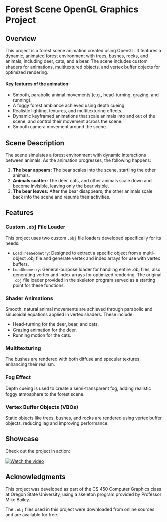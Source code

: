 # Forest Scene OpenGL Graphics Project

## Overview
This project is a forest scene animation created using OpenGL. It features a dynamic, animated forest environment with trees, bushes, rocks, and animals, including deer, cats, and a bear. The scene includes custom shaders for animations, multitextured objects, and vertex buffer objects for optimized rendering.

#### Key features of the animation:

* Smooth, parabolic animal movements (e.g., head-turning, grazing, and running).
* A foggy forest ambiance achieved using depth cueing.
* Realistic lighting, textures, and multitexturing effects.
* Dynamic keyframed animations that scale animals into and out of the scene, and control their movement across the scene.
* Smooth camera movement around the scene.

## Scene Description
The scene simulates a forest environment with dynamic interactions between animals. As the animation progresses, the following happens:

1. **The bear appears:** The bear scales into the scene, startling the other animals.
2. **Animals scatter:** The deer, cats, and other animals scale down and become invisible, leaving only the bear visible.
3. **The bear leaves:** After the bear disappears, the other animals scale back into the scene and resume their activities.

## Features

### Custom <code>.obj</code> File Loader

This project uses two custom <code>.obj</code> file loaders developed specifically for its needs:

* <code>LoadTreeGeometry</code>: Designed to extract a specific object from a multi-object .obj file and generate vertex and index arrays for use with vertex buffers.
* <code>LoadGeometry</code>: General-purpose loader for handling entire .obj files, also generating vertex and index arrays for optimized rendering.
The original <code>.obj</code> file loader provided in the skeleton program served as a starting point for these functions.

### Shader Animations
Smooth, natural animal movements are achieved through parabolic and sinusoidal equations applied in vertex shaders. These include:

* Head-turning for the deer, bear, and cats.
* Grazing animation for the deer.
* Running motion for the cats.

### Multitexturing

The bushes are rendered with both diffuse and specular textures, enhancing their realism.

### Fog Effect

Depth cueing is used to create a semi-transparent fog, adding realistic foggy atmosphere to the forest scene.

### Vertex Buffer Objects (VBOs)

Static objects like trees, bushes, and rocks are rendered using vertex buffer objects, reducing lag and improving performance.

## Showcase  

Check out the project in action:  

[![Watch the video](https://img.youtube.com/vi/9Fo1yN7TC3E/maxresdefault.jpg
)](https://youtu.be/9Fo1yN7TC3E)  

## Acknowledgments
This project was developed as part of the CS 450 Computer Graphics class at Oregon State University, using a skeleton program provided by Professor Mike Bailey.

The <code>.obj</code> files used in this project were downloaded from online sources and are available for free.